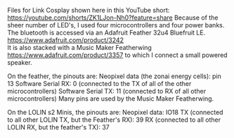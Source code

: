 Files for Link Cosplay shown here in this YouTube short: https://youtube.com/shorts/ZK1LJon-Nh0?feature=share
Because of the sheer number of LED's, I used four microcontrollers and four power banks. The bluetooth is accessed via an Adafruit Feather 32u4 Bluefruit LE. https://www.adafruit.com/product/3242  
It is also stacked with a Music Maker Featherwing https://www.adafruit.com/product/3357  to which I connect a small powered speaker.

On the feather, the pinouts are:
Neopixel data (the zonai energy cells): pin 13
Software Serial RX: 0 (connected to the TX of all of the other microcontrollers)
Software Serial TX: 11 (connected to RX of all other microcontrollers)
Many pins are used by the Music Maker Featherwing.


On the LOLIN s2 Minis, the pinouts are:
Neopixel data: IO18
TX (connected to all other LOLIN TX, but the Feather's RX): 39
RX (connected to all other LOLIN RX, but the feather's TX): 37

